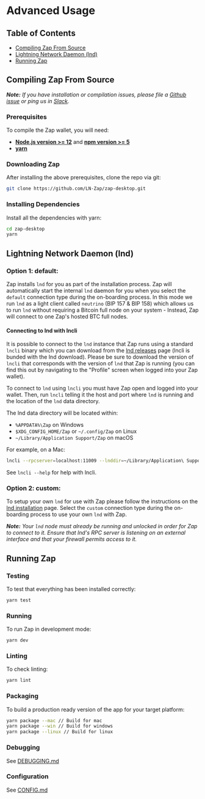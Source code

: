 # Advanced Usage

## Table of Contents

- [Compiling Zap From Source](#compiling-zap-from-source)
- [Lightning Network Daemon (lnd)](#lightning-network-daemon-lnd)
- [Running Zap](#running-zap)

## Compiling Zap From Source

**_Note:_** _If you have installation or compilation issues, please file a [Github issue][issues] or ping us in [Slack][slack]._

### Prerequisites

To compile the Zap wallet, you will need:

- **[Node.js version >= 12](https://nodejs.org)** and **[npm version >= 5](https://www.npmjs.com)**
- **[yarn](https://yarnpkg.com/lang/en/docs/install/)**

### Downloading Zap

After installing the above prerequisites, clone the repo via git:

```bash
git clone https://github.com/LN-Zap/zap-desktop.git
```

### Installing Dependencies

Install all the dependencies with yarn:

```bash
cd zap-desktop
yarn
```

## Lightning Network Daemon (lnd)

### Option 1: default:

Zap installs `lnd` for you as part of the installation process. Zap will automatically start the internal `lnd` daemon for you when you select the `default` connection type during the on-boarding process. In this mode we run `lnd` as a light client called `neutrino` (BIP 157 & BIP 158) which allows us to run `lnd` without requiring a Bitcoin full node on your system - Instead, Zap will connect to one Zap's hosted BTC full nodes.

#### Connecting to lnd with lncli

It is possible to connect to the `lnd` instance that Zap runs using a standard `lncli` binary which you can download from the [lnd releases](https://github.com/lightningnetwork/lnd/releases) page (lncli is bunded with the lnd download). Please be sure to download the version of `lncli` that corresponds with the version of `lnd` that Zap is running (you can find this out by navigating to the "Profile" screen when logged into your Zap wallet).

To connect to `lnd` using `lncli` you must have Zap open and logged into your wallet. Then, run `lncli` telling it the host and port where `lnd` is running and the location of the `lnd` data directory.

The lnd data directory will be located within:

 - `%APPDATA%\Zap` on Windows
 - `$XDG_CONFIG_HOME/Zap` or `~/.config/Zap` on Linux
 - `~/Library/Application Support/Zap` on macOS

For example, on a Mac:
```sh
lncli --rpcserver=localhost:11009 --lnddir=~/Library/Application\ Support/Zap/lnd/bitcoin/mainnet/wallet-2 getinfo
```

See `lncli --help` for help with lncli.


### Option 2: custom:

To setup your own `lnd` for use with Zap please follow the instructions on the [lnd installation](https://github.com/lightningnetwork/lnd/blob/master/docs/INSTALL.md) page. Select the `custom` connection type during the on-boarding process to use your own `lnd` with Zap.

**_Note:_** _Your `lnd` node must already be running and unlocked in order for Zap to connect to it. Ensure that lnd's RPC server is listening on an external interface and that your firewall permits access to it._

## Running Zap

### Testing

To test that everything has been installed correctly:

```bash
yarn test
```

### Running

To run Zap in development mode:

```bash
yarn dev
```

### Linting

To check linting:

```bash
yarn lint
```

### Packaging

To build a production ready version of the app for your target platform:

```bash
yarn package --mac // Build for mac
yarn package --win // Build for windows
yarn package --linux // Build for linux
```

### Debugging

See [DEBUGGING.md](./DEBUGGING.md)

### Configuration

See [CONFIG.md](./CONFIG.md)

[issues]: https://github.com/LN-Zap/zap-desktop/issues
[slack]: https://join.slack.com/t/zaphq/shared_invite/enQtMzMxMzIzNDU0NTY3LTgyM2QwYzAyZTA5OTAyMjEwMTQxZmZmZmZkNWUzMTU2MmMyNmMxNjY4Y2VjY2FiYTRkMTkwMTRlMTE4YjM2MWY

